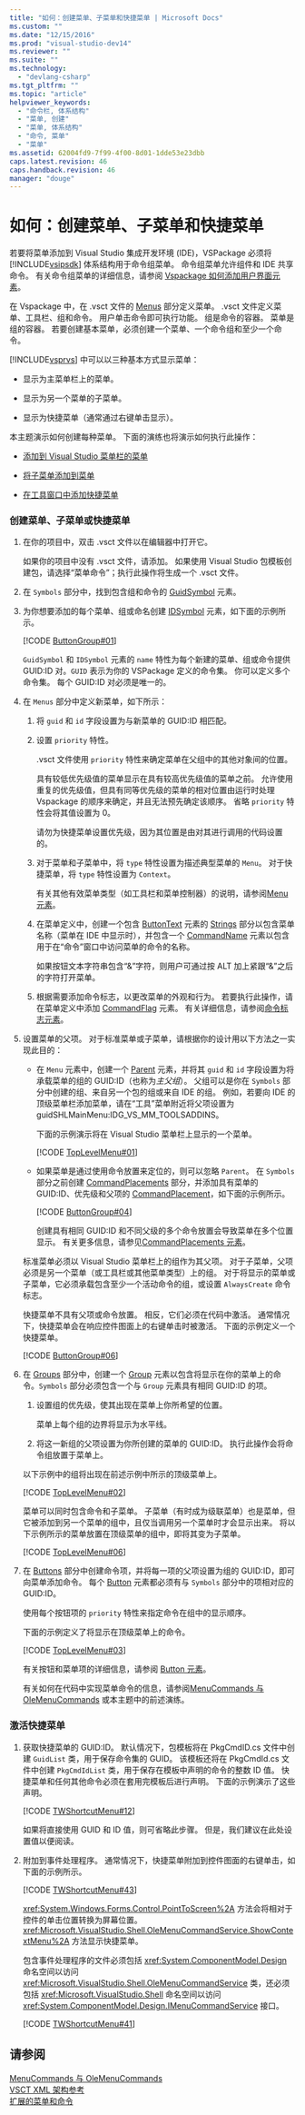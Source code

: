 ```yaml
---
title: "如何：创建菜单、子菜单和快捷菜单 | Microsoft Docs"
ms.custom: ""
ms.date: "12/15/2016"
ms.prod: "visual-studio-dev14"
ms.reviewer: ""
ms.suite: ""
ms.technology: 
  - "devlang-csharp"
ms.tgt_pltfrm: ""
ms.topic: "article"
helpviewer_keywords: 
  - "命令栏, 体系结构"
  - "菜单, 创建"
  - "菜单, 体系结构"
  - "命令, 菜单"
  - "菜单"
ms.assetid: 62004fd9-7f99-4f00-8d01-1dde53e23dbb
caps.latest.revision: 46
caps.handback.revision: 46
manager: "douge"
---
```

# 如何：创建菜单、子菜单和快捷菜单
若要将菜单添加到 Visual Studio 集成开发环境 \(IDE\)，VSPackage 必须将 [!INCLUDE[vsipsdk](../extensibility/includes/vsipsdk_md.md)] 体系结构用于命令组菜单。 命令组菜单允许组件和 IDE 共享命令。 有关命令组菜单的详细信息，请参阅 [Vspackage 如何添加用户界面元素](../extensibility/internals/how-vspackages-add-user-interface-elements.md)。  
  
 在 Vspackage 中，在 .vsct 文件的 [Menus](../extensibility/menus-element.md) 部分定义菜单。 .vsct 文件定义菜单、工具栏、组和命令。 用户单击命令即可执行功能。 组是命令的容器。 菜单是组的容器。 若要创建基本菜单，必须创建一个菜单、一个命令组和至少一个命令。  
  
 [!INCLUDE[vsprvs](../code-quality/includes/vsprvs_md.md)] 中可以以三种基本方式显示菜单：  
  
-   显示为主菜单栏上的菜单。  
  
-   显示为另一个菜单的子菜单。  
  
-   显示为快捷菜单（通常通过右键单击显示）。  
  
 本主题演示如何创建每种菜单。 下面的演练也将演示如何执行此操作：  
  
-   [添加到 Visual Studio 菜单栏的菜单](../extensibility/adding-a-menu-to-the-visual-studio-menu-bar.md)  
  
-   [将子菜单添加到菜单](../extensibility/adding-a-submenu-to-a-menu.md)  
  
-   [在工具窗口中添加快捷菜单](../extensibility/adding-a-shortcut-menu-in-a-tool-window.md)  
  
### 创建菜单、子菜单或快捷菜单  
  
1.  在你的项目中，双击 .vsct 文件以在编辑器中打开它。  
  
     如果你的项目中没有 .vsct 文件，请添加。 如果使用 Visual Studio 包模板创建包，请选择“菜单命令”；执行此操作将生成一个 .vsct 文件。  
  
2.  在 `Symbols` 部分中，找到包含组和命令的 [GuidSymbol](../extensibility/guidsymbol-element.md) 元素。  
  
3.  为你想要添加的每个菜单、组或命名创建 [IDSymbol](../extensibility/idsymbol-element.md) 元素，如下面的示例所示。  
  
     [!CODE [ButtonGroup#01](../CodeSnippet/VS_Snippets_VSSDK/buttongroup#01)]  
  
     `GuidSymbol` 和 `IDSymbol` 元素的 `name` 特性为每个新建的菜单、组或命令提供 GUID:ID 对。`GUID` 表示为你的 VSPackage 定义的命令集。 你可以定义多个命令集。 每个 GUID:ID 对必须是唯一的。  
  
4.  在 `Menus` 部分中定义新菜单，如下所示：  
  
    1.  将 `guid` 和 `id` 字段设置为与新菜单的 GUID:ID 相匹配。  
  
    2.  设置 `priority` 特性。  
  
         .vsct 文件使用 `priority` 特性来确定菜单在父组中的其他对象间的位置。  
  
         具有较低优先级值的菜单显示在具有较高优先级值的菜单之前。 允许使用重复的优先级值，但具有同等优先级的菜单的相对位置由运行时处理 Vspackage 的顺序来确定，并且无法预先确定该顺序。 省略 `priority` 特性会将其值设置为 0。  
  
         请勿为快捷菜单设置优先级，因为其位置是由对其进行调用的代码设置的。  
  
    3.  对于菜单和子菜单中，将 `type` 特性设置为描述典型菜单的 `Menu`。 对于快捷菜单，将 `type` 特性设置为 `Context`。  
  
         有关其他有效菜单类型（如工具栏和菜单控制器）的说明，请参阅[Menu 元素](../extensibility/menu-element.md)。  
  
    4.  在菜单定义中，创建一个包含 [ButtonText](../extensibility/buttontext-element.md) 元素的 [Strings](../extensibility/strings-element.md) 部分以包含菜单名称（菜单在 IDE 中显示时），并包含一个 [CommandName](../extensibility/commandname-element.md) 元素以包含用于在“命令”窗口中访问菜单的命令的名称。  
  
         如果按钮文本字符串包含“&”字符，则用户可通过按 ALT 加上紧跟“&”之后的字符打开菜单。  
  
    5.  根据需要添加命令标志，以更改菜单的外观和行为。 若要执行此操作，请在菜单定义中添加 [CommandFlag](../extensibility/command-flag-element.md) 元素。 有关详细信息，请参阅[命令标志元素](../extensibility/command-flag-element.md)。  
  
5.  设置菜单的父项。 对于标准菜单或子菜单，请根据你的设计用以下方法之一实现此目的：  
  
    -   在 `Menu` 元素中，创建一个 [Parent](../extensibility/parent-element.md) 元素，并将其 `guid` 和 `id` 字段设置为将承载菜单的组的 GUID:ID（也称为*主父组*）。 父组可以是你在 `Symbols` 部分中创建的组、来自另一个包的组或来自 IDE 的组。 例如，若要向 IDE 的顶级菜单栏添加菜单，请在“工具”菜单附近将父项设置为 guidSHLMainMenu:IDG\_VS\_MM\_TOOLSADDINS。  
  
         下面的示例演示将在 Visual Studio 菜单栏上显示的一个菜单。  
  
         [!CODE [TopLevelMenu#01](../CodeSnippet/VS_Snippets_VSSDK/toplevelmenu#01)]  
  
    -   如果菜单是通过使用命令放置来定位的，则可以忽略 `Parent`。 在 `Symbols` 部分之前创建 [CommandPlacements](../extensibility/commandplacements-element.md) 部分，并添加具有菜单的 GUID:ID、优先级和父项的 [CommandPlacement](../extensibility/commandplacement-element.md)，如下面的示例所示。  
  
         [!CODE [ButtonGroup#04](../CodeSnippet/VS_Snippets_VSSDK/buttongroup#04)]  
  
         创建具有相同 GUID:ID 和不同父级的多个命令放置会导致菜单在多个位置显示。 有关更多信息，请参见[CommandPlacements 元素](../extensibility/commandplacements-element.md)。  
  
     标准菜单必须以 Visual Studio 菜单栏上的组作为其父项。 对于子菜单，父项必须是另一个菜单（或工具栏或其他菜单类型）上的组。 对于将显示的菜单或子菜单，它必须承载包含至少一个活动命令的组，或设置 `AlwaysCreate` 命令标志。  
  
     快捷菜单不具有父项或命令放置。 相反，它们必须在代码中激活。 通常情况下，快捷菜单会在响应控件图面上的右键单击时被激活。 下面的示例定义一个快捷菜单。  
  
     [!CODE [ButtonGroup#06](../CodeSnippet/VS_Snippets_VSSDK/buttongroup#06)]  
  
6.  在 [Groups](../extensibility/groups-element.md) 部分中，创建一个 [Group](../extensibility/group-element.md) 元素以包含将显示在你的菜单上的命令。`Symbols` 部分必须包含一个与 `Group` 元素具有相同 GUID:ID 的项。  
  
    1.  设置组的优先级，使其出现在菜单上你所希望的位置。  
  
         菜单上每个组的边界将显示为水平线。  
  
    2.  将这一新组的父项设置为你所创建的菜单的 GUID:ID。 执行此操作会将命令组放置于菜单上。  
  
     以下示例中的组将出现在前述示例中所示的顶级菜单上。  
  
     [!CODE [TopLevelMenu#02](../CodeSnippet/VS_Snippets_VSSDK/toplevelmenu#02)]  
  
     菜单可以同时包含命令和子菜单。 子菜单（有时成为级联菜单）也是菜单，但它被添加到另一个菜单的组中，且仅当调用另一个菜单时才会显示出来。 将以下示例所示的菜单放置在顶级菜单的组中，即将其变为子菜单。  
  
     [!CODE [TopLevelMenu#06](../CodeSnippet/VS_Snippets_VSSDK/toplevelmenu#06)]  
  
7.  在 [Buttons](../extensibility/buttons-element.md) 部分中创建命令项，并将每一项的父项设置为组的 GUID:ID，即可向菜单添加命令。 每个 [Button](../extensibility/button-element.md) 元素都必须有与 `Symbols` 部分中的项相对应的 GUID:ID。  
  
     使用每个按钮项的 `priority` 特性来指定命令在组中的显示顺序。  
  
     下面的示例定义了将显示在顶级菜单上的命令。  
  
     [!CODE [TopLevelMenu#03](../CodeSnippet/VS_Snippets_VSSDK/toplevelmenu#03)]  
  
     有关按钮和菜单项的详细信息，请参阅 [Button 元素](../extensibility/button-element.md)。  
  
     有关如何在代码中实现菜单命令的信息，请参阅[MenuCommands 与 OleMenuCommands](../misc/menucommands-vs-olemenucommands.md) 或本主题中的前述演练。  
  
### 激活快捷菜单  
  
1.  获取快捷菜单的 GUID:ID。 默认情况下，包模板将在 PkgCmdID.cs 文件中创建 `GuidList` 类，用于保存命令集的 GUID。 该模板还将在 PkgCmdId.cs 文件中创建 `PkgCmdIdList` 类，用于保存在模板中声明的命令的整数 ID 值。 快捷菜单和任何其他命令必须在套用完模板后进行声明。 下面的示例演示了这些声明。  
  
     [!CODE [TWShortcutMenu#12](../CodeSnippet/VS_Snippets_VSSDK/twshortcutmenu#12)]  
  
     如果将直接使用 GUID 和 ID 值，则可省略此步骤。 但是，我们建议在此处设置值以便阅读。  
  
2.  附加到事件处理程序。 通常情况下，快捷菜单附加到控件图面的右键单击，如下面的示例所示。  
  
     [!CODE [TWShortcutMenu#43](../CodeSnippet/VS_Snippets_VSSDK/twshortcutmenu#43)]  
  
     <xref:System.Windows.Forms.Control.PointToScreen%2A> 方法会将相对于控件的单击位置转换为屏幕位置。<xref:Microsoft.VisualStudio.Shell.OleMenuCommandService.ShowContextMenu%2A> 方法显示快捷菜单。  
  
     包含事件处理程序的文件必须包括 <xref:System.ComponentModel.Design> 命名空间以访问 <xref:Microsoft.VisualStudio.Shell.OleMenuCommandService> 类，还必须包括 <xref:Microsoft.VisualStudio.Shell> 命名空间以访问 <xref:System.ComponentModel.Design.IMenuCommandService> 接口。  
  
     [!CODE [TWShortcutMenu#41](../CodeSnippet/VS_Snippets_VSSDK/twshortcutmenu#41)]  
  
## 请参阅  
 [MenuCommands 与 OleMenuCommands](../misc/menucommands-vs-olemenucommands.md)   
 [VSCT XML 架构参考](../extensibility/vsct-xml-schema-reference.md)   
 [扩展的菜单和命令](../extensibility/extending-menus-and-commands.md)